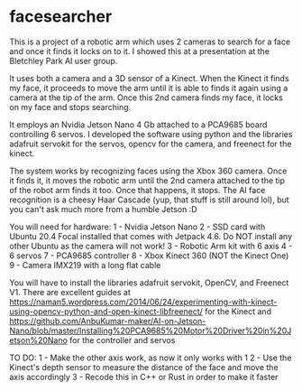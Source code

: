 # facesearcher
This is a project of a robotic arm which uses 2 cameras to search for a face and once it finds it locks on to it. I showed this at a presentation at the Bletchley Park AI user group.

It uses both a camera and a 3D sensor of a Kinect. When the Kinect it finds my face, it proceeds to move the arm until it is able to finds it again using a camera at the tip of the arm. Once this 2nd camera finds my face, it locks on my face and stops searching.

It employs an Nvidia Jetson Nano 4 Gb attached to a PCA9685 board controlling 6 servos. I developed the software using python and the libraries adafruit servokit for the servos, opencv for the camera, and freenect for the kinect.

The system works by recognizing faces using the Xbox 360 camera. Once it finds it, it moves the robotic arm until the 2nd camera attached to the tip of the robot arm finds it too. Once that happens, it stops. The AI face recognition is a cheesy Haar Cascade (yup, that stuff is still around lol), but you can't ask much more from a humble Jetson :D

You will need for hardware:
1 - Nvidia Jetson Nano
2 - SSD card with Ubuntu 20.4 Focal installed that comes with Jetpack 4.6. Do NOT install any other Ubuntu as the camera will not work!
3 - Robotic Arm kit with 6 axis
4 - 6 servos
7 - PCA9685 controller
8 - Xbox Kinect 360 (NOT the Kinect One)
9 - Camera IMX219 with a long flat cable

You will have to install the libraries adafruit servokit, OpenCV, and Freenect V1. There are excellent guides at https://naman5.wordpress.com/2014/06/24/experimenting-with-kinect-using-opencv-python-and-open-kinect-libfreenect/ for the Kinect and https://github.com/AnbuKumar-maker/AI-on-Jetson-Nano/blob/master/Installing%20PCA9685%20Motor%20Driver%20in%20Jetson%20Nano for the controller and servos

TO DO:
1 - Make the other axis work, as now it only works with 1
2 - Use the Kinect's depth sensor to measure the distance of the face and move the axis accordingly
3 - Recode this in C++ or Rust in order to make it faster
